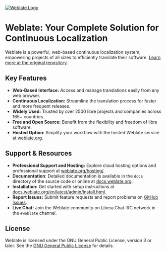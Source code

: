 [![Weblate Logo](https://s.weblate.org/cdn/Logo-Darktext-borders.png)](https://weblate.org/)

# Weblate: Your Complete Solution for Continuous Localization

Weblate is a powerful, web-based continuous localization system, empowering projects of all sizes to efficiently translate their software. [Learn more at the original repository](https://github.com/WeblateOrg/weblate).

## Key Features

*   **Web-Based Interface:** Access and manage translations easily from any web browser.
*   **Continuous Localization:** Streamline the translation process for faster and more frequent releases.
*   **Widely Used:** Trusted by over 2500 libre projects and companies across 165+ countries.
*   **Free and Open Source:** Benefit from the flexibility and freedom of libre software.
*   **Hosted Option:** Simplify your workflow with the hosted Weblate service at [weblate.org](https://weblate.org/).

## Support & Resources

*   **Professional Support and Hosting:** Explore cloud hosting options and professional support at [weblate.org/hosting/](https://weblate.org/hosting/).
*   **Documentation:** Detailed documentation is available in the `docs` directory of the source code or online at [docs.weblate.org](https://docs.weblate.org/).
*   **Installation:** Get started with setup instructions at [docs.weblate.org/en/latest/admin/install.html](https://docs.weblate.org/en/latest/admin/install.html).
*   **Report Issues:** Submit feature requests and report problems on [GitHub Issues](https://github.com/WeblateOrg/weblate/issues).
*   **Live Chat:** Join the Weblate community on Libera.Chat IRC network in the `#weblate` channel.

## License

Weblate is licensed under the GNU General Public License, version 3 or later. See the [GNU General Public License](https://www.gnu.org/licenses/gpl-3.0.html) for details.